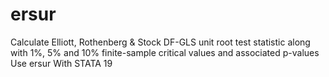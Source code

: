 # ersur
Calculate Elliott, Rothenberg &amp; Stock DF-GLS unit root test statistic along with 1%, 5% and 10% finite-sample critical values and associated p-values Use ersur With STATA 19
